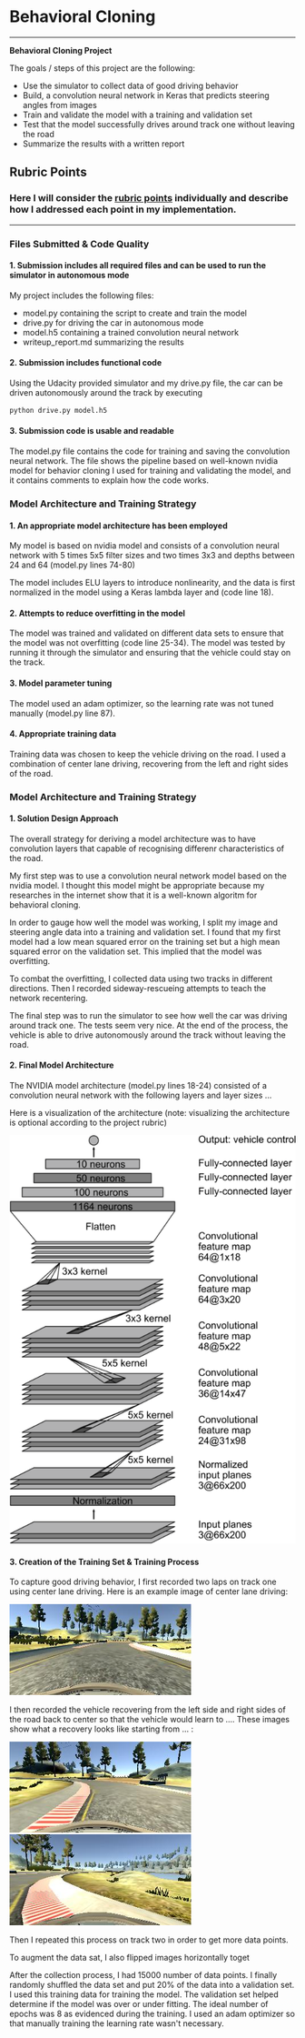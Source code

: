# **Behavioral Cloning** 


---

**Behavioral Cloning Project**

The goals / steps of this project are the following:
* Use the simulator to collect data of good driving behavior
* Build, a convolution neural network in Keras that predicts steering angles from images
* Train and validate the model with a training and validation set
* Test that the model successfully drives around track one without leaving the road
* Summarize the results with a written report


[//]: # (Image References)

[image1]: ./examples/nvidia_cnn.png "Model Visualization"
[image2]: ./examples/a0.jpg "Middle of the road"
[image3]: ./examples/a1.jpg "Recovery Image"
[image4]: ./examples/a2.jpg "Recovery Image"
[image5]: ./examples/a3.jpg "Recovery Image"

## Rubric Points
### Here I will consider the [rubric points](https://review.udacity.com/#!/rubrics/432/view) individually and describe how I addressed each point in my implementation.  

---
### Files Submitted & Code Quality

#### 1. Submission includes all required files and can be used to run the simulator in autonomous mode

My project includes the following files:
* model.py containing the script to create and train the model
* drive.py for driving the car in autonomous mode
* model.h5 containing a trained convolution neural network 
* writeup_report.md summarizing the results

#### 2. Submission includes functional code
Using the Udacity provided simulator and my drive.py file, the car can be driven autonomously around the track by executing 
```sh
python drive.py model.h5
```

#### 3. Submission code is usable and readable

The model.py file contains the code for training and saving the convolution neural network. The file shows the pipeline based on well-known nvidia model for behavior cloning I used for training and validating the model, and it contains comments to explain how the code works.

### Model Architecture and Training Strategy

#### 1. An appropriate model architecture has been employed

My model is based on nvidia model and consists of a convolution neural network with 5 times 5x5 filter sizes and two times 3x3 and depths between 24 and 64 (model.py lines 74-80) 

The model includes ELU layers to introduce nonlinearity, and the data is first normalized in the model using a Keras lambda layer and (code line 18). 

#### 2. Attempts to reduce overfitting in the model

The model was trained and validated on different data sets to ensure that the model was not overfitting (code line 25-34). The model was tested by running it through the simulator and ensuring that the vehicle could stay on the track.

#### 3. Model parameter tuning
The model used an adam optimizer, so the learning rate was not tuned manually (model.py line 87).

#### 4. Appropriate training data

Training data was chosen to keep the vehicle driving on the road. I used a combination of center lane driving, recovering from the left and right sides of the road. 

### Model Architecture and Training Strategy

#### 1. Solution Design Approach

The overall strategy for deriving a model architecture was to have convolution layers that capable of recognising differenr characteristics of the road.

My first step was to use a convolution neural network model based on the nvidia model. I thought this model might be appropriate because my researches in the internet show that it is a well-known algoritm for behavioral cloning.

In order to gauge how well the model was working, I split my image and steering angle data into a training and validation set. I found that my first model had a low mean squared error on the training set but a high mean squared error on the validation set. This implied that the model was overfitting. 

To combat the overfitting, I collected data using two tracks in different directions. Then I recorded sideway-rescueing attempts to teach the network recentering. 

The final step was to run the simulator to see how well the car was driving around track one. The tests seem very nice.
At the end of the process, the vehicle is able to drive autonomously around the track without leaving the road.

#### 2. Final Model Architecture

The NVIDIA model architecture (model.py lines 18-24) consisted of a convolution neural network with the following layers and layer sizes ...

Here is a visualization of the architecture (note: visualizing the architecture is optional according to the project rubric)

![NVIDIA Model][image1]

#### 3. Creation of the Training Set & Training Process

To capture good driving behavior, I first recorded two laps on track one using center lane driving. Here is an example image of center lane driving:

![At the middle][image2]

I then recorded the vehicle recovering from the left side and right sides of the road back to center so that the vehicle would learn to .... These images show what a recovery looks like starting from ... :

![Recovery 1][image3]
![Recovery 2][image4]

Then I repeated this process on track two in order to get more data points.

To augment the data sat, I also flipped images horizontally toget

After the collection process, I had 15000 number of data points. 
I finally randomly shuffled the data set and put 20% of the data into a validation set.  I used this training data for training the model. The validation set helped determine if the model was over or under fitting. The ideal number of epochs was 8 as evidenced during the training. I used an adam optimizer so that manually training the learning rate wasn't necessary.
